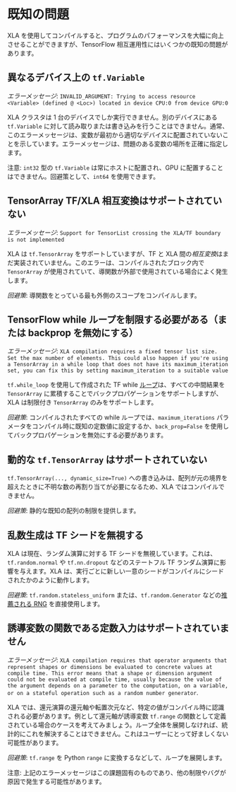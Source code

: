 # 既知の問題

XLA を使用してコンパイルすると、プログラムのパフォーマンスを大幅に向上させることができますが、TensorFlow 相互運用性にはいくつかの既知の問題があります。

## 異なるデバイス上の `tf.Variable`

*エラーメッセージ*: `INVALID_ARGUMENT: Trying to access resource <Variable> (defined @ <Loc>) located in device CPU:0 from device GPU:0`

XLA クラスタは 1 台のデバイスでしか実行できません。別のデバイスにある `tf.Variable` に対して読み取りまたは書き込みを行うことはできません。通常、このエラーメッセージは、変数が最初から適切なデバイスに配置されていないことを示しています。エラーメッセージは、問題のある変数の場所を正確に指定します。

注意: `int32` 型の `tf.Variable` は常にホストに配置され、GPU に配置することはできません。回避策として、`int64` を使用できます。

## TensorArray TF/XLA 相互変換はサポートされていない

*エラーメッセージ*: `Support for TensorList crossing the XLA/TF boundary is not implemented`

XLA は `tf.TensorArray` をサポートしていますが、TF と XLA 間の*相互変換*はまだ実装されていません。このエラーは、コンパイルされたブロック内で `TensorArray` が使用されていて、導関数が外部で使用されている場合によく発生します。

*回避策*: 導関数をとっている最も外側のスコープをコンパイルします。

## TensorFlow while ループを制限する必要がある（または backprop を無効にする）

*エラーメッセージ*: `XLA compilation requires a fixed tensor list size. Set the max number of elements. This could also happen if you're using a TensorArray in a while loop that does not have its maximum_iteration set, you can fix this by setting maximum_iteration to a suitable value`

`tf.while_loop` を使用して作成された TF while [ループ](https://www.tensorflow.org/api_docs/python/tf/while_loop)は、すべての中間結果を `TensorArray` に累積することでバックプロパゲーションをサポートしますが、XLA は制限付き `TensorArray` のみをサポートします。

*回避策*: コンパイルされたすべての while ループでは、`maximum_iterations` パラメータをコンパイル時に既知の定数値に設定するか、`back_prop=False` を使用してバックプロパゲーションを無効にする必要があります。

## 動的な `tf.TensorArray` はサポートされていない

`tf.TensorArray(..., dynamic_size=True)` への書き込みは、配列が元の境界を超えたときに不明な数の再割り当てが必要になるため、XLA ではコンパイルできません。

*回避策*: 静的な既知の配列の制限を提供します。

## 乱数生成は TF シードを無視する

XLA は現在、ランダム演算に対する TF シードを無視しています。これは、`tf.random.normal` や `tf.nn.dropout` などのステートフル TF ランダム演算に影響を与えます。XLA は、実行ごとに新しい一意のシードがコンパイルにシードされたかのように動作します。

*回避策*: `tf.random.stateless_uniform` または、`tf.random.Generator` などの[推薦される RNG](https://www.tensorflow.org/guide/random_numbers#stateless_rngs) を直接使用します。

## 誘導変数の関数である定数入力はサポートされていません

*エラーメッセージ*: `XLA compilation requires that operator arguments that represent shapes or dimensions be evaluated to concrete values at compile time. This error means that a shape or dimension argument could not be evaluated at compile time, usually because the value of the argument depends on a parameter to the computation, on a variable, or on a stateful operation such as a random number generator`.

XLA では、還元演算の還元軸や転置次元など、特定の値がコンパイル時に認識される必要があります。例として還元軸が誘導変数 `tf.range` の関数として定義されている場合のケースを考えてみましょう。ループ全体を展開しなければ、統計的にこれを解決することはできません。これはユーザーにとって好ましくない可能性があります。

*回避策*: `tf.range` を Python `range` に変換するなどして、ループを展開します。

注意: 上記のエラーメッセージはこの課題固有のものであり、他の制限やバグが原因で発生する可能性があります。
